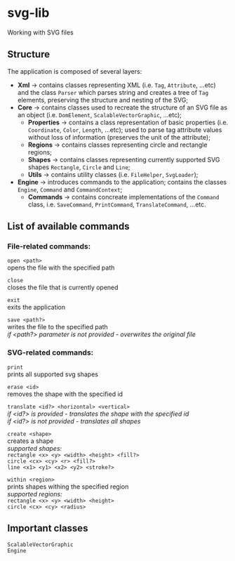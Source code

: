# svg-lib
Working with SVG files

## Structure
The application is composed of several layers:

- **Xml** → contains classes representing XML (i.e. `Tag`, `Attribute`, …etc) and the class `Parser` which parses string and creates a
tree of `Tag` elements, preserving the structure and nesting of the SVG;
- **Core** → contains classes used to recreate the structure of an SVG file as an object (i.e. `DomElement`, `ScalableVectorGraphic`, …etc);
  - **Properties** → contains a class representation of basic properties (i.e. `Coordinate`, `Color`, `Length`, …etc); used to parse tag attribute values without loss of information (preserves the unit of the attribute);
  - **Regions** → contains classes representing circle and rectangle regions;
  - **Shapes** → contains classes representing currently supported SVG shapes `Rectangle`, `Circle` and `Line`;
  - **Utils** → contains utility classes (i.e. `FileHelper`, `SvgLoader`);
- **Engine** → introduces commands to the application; contains the classes `Engine`, `Command` and `CommandContext`;
  - **Commands** → contains concreate implementations of the `Command` class, i.e. `SaveCommand`, `PrintCommand`, `TranslateCommand`, …etc.

## List of available commands
### File-related commands:
`open <path>`  
opens the file with the specified path

`close`  
closes the file that is currently opened

`exit`  
exits the application

`save <path?>`  
writes the file to the specified path  
_if <path?> parameter is not provided - overwrites the original file_

### SVG-related commands:
`print`  
prints all supported svg shapes

`erase <id>`  
removes the shape with the specified id

`translate <id?> <horizontal> <vertical>`  
_if <id?> is provided - translates the shape with the specified id_  
_if <id?> is not provided - translates all shapes_

`create <shape>`  
creates a shape  
_supported shapes:_  
`rectangle <x> <y> <width> <height> <fill?>`  
`circle <cx> <cy> <r> <fill?>`  
`line <x1> <y1> <x2> <y2> <stroke?>`

`within <region>`  
prints shapes withing the specified region  
_supported regions:_  
`rectangle <x> <y> <width> <height>`  
`circle <cx> <cy> <radius>`

## Important classes
`ScalableVectorGraphic`  
`Engine`
